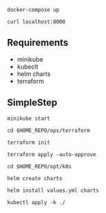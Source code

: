 `docker-compose up`

`curl localhost:8000`

## Requirements

- minikube
- kubeclt
- helm charts
- terraform

## SimpleStep

`minikube start`

`cd $HOME_REPO/ops/terraform`

`terraform init`

`terraform apply -auto-approve`

`cd $HOME_REPO/opt/k8s`

`helm create charts`

`helm install values.yml charts`

`kubectl apply -k ./`


